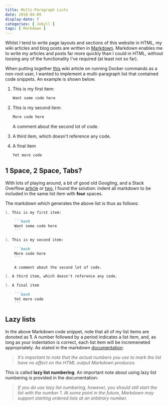 ```yaml
---
title: Multi-Paragraph Lists
date: 2018-04-09
display-date: Y
categories: [ Jekyll ]
tags: [ Markdown ]
---
```


Whilst I tend to write page layouts and sections of this website in HTML, my wiki articles and blog posts are written in [Markdown](https://daringfireball.net/projects/markdown/). Markdown enables me to write my articles and posts far more quickly than I could in HTML, without loosing any of the functionality I've required (at least not so far).

When putting together [this](https://thatscotdatasci.com/wiki/docker/administration/run-as-non-root-user) wiki article on running Docker commands as a non-root user, I wanted to implement a multi-paragraph list that contained code snippets. An example is shown below.

1. This is my first item:

    ```bash
    Want some code here
    ```

1. This is my second item:

    ```bash
    More code here
    ```

    A comment about the second lot of code.

1. A third item, which doesn't reference any code.

1. A final item

    ```bash
    Yet more code
    ```

## 1 Space, 2 Space, Tabs?

With lots of playing around, a bit of good old Googling, and a Stack Overflow [article](https://stackoverflow.com/questions/18088955/markdown-continue-numbered-list) or [two](https://stackoverflow.com/questions/6235995/markdown-github-syntax-highlighting-of-code-block-as-a-child-of-a-list), I found the solution: indent all markdown to be included in the same list item with **four** spaces.

The markdown which generates the above list is thus as follows:

```markdown
1. This is my first item:

    ```bash
    Want some code here
    ```

1. This is my second item:

    ```bash
    More code here
    ```

    A comment about the second lot of code.

1. A third item, which doesn't reference any code.

1. A final item

    ```bash
    Yet more code
    ```
```

## Lazy lists

In the above Markdown code snippet, note that all of my list items are donoted as **1**. A number followed by a period indicates a list item, and, as long as your indentation is correct, each list item will be incremeneted appropriately. As stated in the markdown [documentation](https://daringfireball.net/projects/markdown/syntax#list):

>_It’s important to note that the actual numbers you use to mark the list have no effect on the HTML output Markdown produces._

This is called **lazy list numbering**. An important note about using lazy list numbering is provided in the documentation:

>_If you do use lazy list numbering, however, you should still start the list with the number 1. At some point in the future, Markdown may support starting ordered lists at an arbitrary number._

